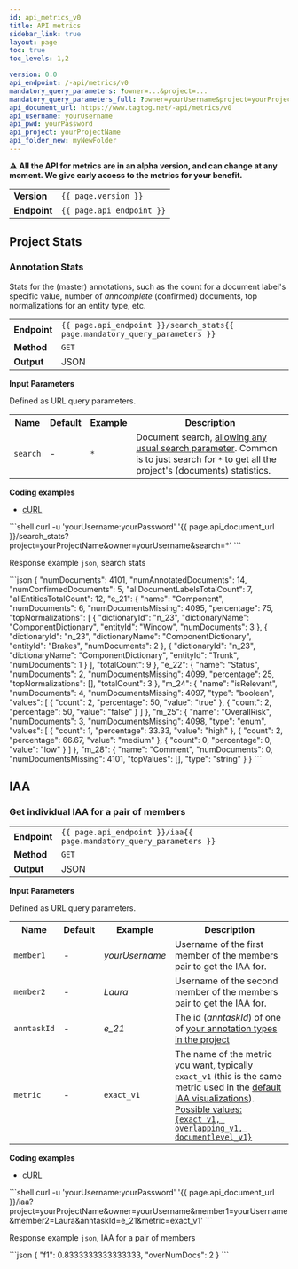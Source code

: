 ```yaml
---
id: api_metrics_v0
title: API metrics
sidebar_link: true
layout: page
toc: true
toc_levels: 1,2

version: 0.0
api_endpoint: /-api/metrics/v0
mandatory_query_parameters: ?owner=...&project=...
mandatory_query_parameters_full: ?owner=yourUsername&project=yourProjectName
api_document_url: https://www.tagtog.net/-api/metrics/v0
api_username: yourUsername
api_pwd: yourPassword
api_project: yourProjectName
api_folder_new: myNewFolder
---
```


<div class="two-third-col">
  <p><strong>⚠️ All the API for metrics are in an alpha version, and can change at any moment. We give early access to the metrics for your benefit.</strong></p>

  <table style="width:100%;white-space:nowrap;">
    <tr>
      <td><strong>Version</strong></td>
      <td><code>{{ page.version }}</code></td>
    </tr>
    <tr>
      <td><strong>Endpoint</strong></td>
      <td><code>{{ page.api_endpoint }}</code></td>
    </tr>
  </table>
</div>


<div class="two-third-col" markdown="1"> <!-- Opens main section: two-third-cold div -->

## Project Stats  

### Annotation Stats

Stats for the (master) annotations, such as the count for a document label's specific value, number of _anncomplete_ (confirmed) documents, top normalizations for an entity type, etc.

<table style="width:100%;white-space:nowrap;">
  <tr>
    <td><strong>Endpoint</strong></td>
    <td><code>{{ page.api_endpoint }}/search_stats{{ page.mandatory_query_parameters }}</code></td>
  </tr>
  <tr>
    <td><strong>Method</strong></td>
    <td><code>GET</code></td>
  </tr>
  <tr>
    <td><strong>Output</strong></td>
    <td>JSON</td>
  </tr>
</table>

**Input Parameters**

Defined as URL query parameters.

<table style="width:100%;">
  <tr>
    <th>Name</th>
    <th>Default</th>
    <th>Example</th>
    <th>Description</th>
  </tr>
  <tr>
    <td><code>search</code></td>
    <td>-</td>
    <td><code>&ast;</code></td>
    <td>Document search, <a href="search-queries.html">allowing any usual search parameter</a>. Common is to just search for <code>&ast;</code> to get all the project's (documents) statistics.</td>
  </tr>
</table>

</div>
<div class="two-third-col" markdown="1"> <!-- Opens main section: two-third-cold div -->

**Coding examples**

<div id="tabs-container">
  <ul class="tabs-menu">
    <li class="current"><a href="#tab-1-export-settings">cURL</a></li>
  </ul>
  <div class="tab">
<div id="tab-1-export-settings" class="tab-content" style="display: block" markdown="1">
```shell
curl -u 'yourUsername:yourPassword' '{{ page.api_document_url }}/search_stats?project=yourProjectName&owner=yourUsername&search=*'
```
</div>
  </div>
</div>

</div> <!-- Closes main section: two-third-cold div -->

<div class="one-third-col">
  <p>Response example <code>json</code>, search stats</p>
  <div markdown="1">
```json
{  
  "numDocuments": 4101,
  "numAnnotatedDocuments": 14,
  "numConfirmedDocuments": 5,  
  "allDocumentLabelsTotalCount": 7,
  "allEntitiesTotalCount": 12,
  "e_21": {
    "name": "Component",
    "numDocuments": 6,
    "numDocumentsMissing": 4095,
    "percentage": 75,
    "topNormalizations": [
      {
        "dictionaryId": "n_23",
        "dictionaryName": "ComponentDictionary",
        "entityId": "Window",
        "numDocuments": 3
      },
      {
        "dictionaryId": "n_23",
        "dictionaryName": "ComponentDictionary",
        "entityId": "Brakes",
        "numDocuments": 2
      },
      {
        "dictionaryId": "n_23",
        "dictionaryName": "ComponentDictionary",
        "entityId": "Trunk",
        "numDocuments": 1
      }
    ],
    "totalCount": 9
  },
  "e_22": {
    "name": "Status",
    "numDocuments": 2,
    "numDocumentsMissing": 4099,
    "percentage": 25,
    "topNormalizations": [],
    "totalCount": 3
  },
  "m_24": {
    "name": "isRelevant",
    "numDocuments": 4,
    "numDocumentsMissing": 4097,
    "type": "boolean",
    "values": [
      {
        "count": 2,
        "percentage": 50,
        "value": "true"
      },
      {
        "count": 2,
        "percentage": 50,
        "value": "false"
      }
    ]
  },
  "m_25": {
    "name": "OverallRisk",
    "numDocuments": 3,
    "numDocumentsMissing": 4098,
    "type": "enum",
    "values": [
      {
        "count": 1,
        "percentage": 33.33,
        "value": "high"
      },
      {
        "count": 2,
        "percentage": 66.67,
        "value": "medium"
      },
      {
        "count": 0,
        "percentage": 0,
        "value": "low"
      }
    ]
  },
  "m_28": {
    "name": "Comment",
    "numDocuments": 0,
    "numDocumentsMissing": 4101,
    "topValues": [],
    "type": "string"
  }
}
```
  </div>
</div>




<div class="two-third-col" markdown="1"> <!-- Opens main section: two-third-cold div -->

## IAA

### Get individual IAA for a pair of members

<table style="width:100%;white-space:nowrap;">
  <tr>
    <td><strong>Endpoint</strong></td>
    <td><code>{{ page.api_endpoint }}/iaa{{ page.mandatory_query_parameters }}</code></td>
  </tr>
  <tr>
    <td><strong>Method</strong></td>
    <td><code>GET</code></td>
  </tr>
  <tr>
    <td><strong>Output</strong></td>
    <td>JSON</td>
  </tr>
</table>

**Input Parameters**

Defined as URL query parameters.

<table style="width:100%;">
  <tr>
    <th>Name</th>
    <th>Default</th>
    <th>Example</th>
    <th>Description</th>
  </tr>
  <tr>
    <td><code>member1</code></td>
    <td>-</td>
    <td><em>yourUsername</em></td>
    <td>Username of the first member of the members pair to get the IAA for.</td>
  </tr>
  <tr>
    <td><code>member2</code></td>
    <td>-</td>
    <td><em>Laura</em></td>
    <td>Username of the second member of the members pair to get the IAA for.</td>
  </tr>
  <tr>
    <td><code>anntaskId</code></td>
    <td>-</td>
    <td><em>e_21</em></td>
    <td>The id (<em>anntaskId</em>) of one of <a href="API_settings_v1.html#annotations-legend">your annotation types in the project</a></td>
  </tr>
  <tr>
    <td><code>metric</code></td>
    <td>-</td>
    <td><code>exact_v1</code></td>
    <td>The name of the metric you want, typically <code>exact_v1</code> (this is the same metric used in the <a href="collaboration.html#iaa-inter-annotator-agreement">default IAA visualizations</a>). <a title="IAA: how it is calculated" href="IAA-calculation-methods">Possible values: <code>{exact_v1, overlapping_v1, documentlevel_v1}</code></a></td>
  </tr>
</table>

</div>
<div class="two-third-col" markdown="1"> <!-- Opens main section: two-third-cold div -->

**Coding examples**

<div id="tabs-container">
  <ul class="tabs-menu">
    <li class="current"><a href="#tab-1-export-settings">cURL</a></li>
  </ul>
  <div class="tab">
<div id="tab-1-export-settings" class="tab-content" style="display: block" markdown="1">
```shell
curl -u 'yourUsername:yourPassword' '{{ page.api_document_url }}/iaa?project=yourProjectName&owner=yourUsername&member1=yourUsername&member2=Laura&anntaskId=e_21&metric=exact_v1'
```
</div>
  </div>
</div>

</div> <!-- Closes main section: two-third-cold div -->

<div class="one-third-col">
  <p>Response example <code>json</code>, IAA for a pair of members</p>
  <div markdown="1">
```json
{
  "f1": 0.8333333333333333,
  "overNumDocs": 2
}
```
  </div>
</div>
